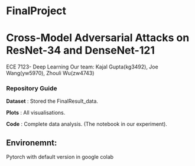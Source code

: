 # FinalProject

# Cross-Model Adversarial Attacks on ResNet-34 and DenseNet-121

ECE 7123- Deep Learning
Our team: Kajal Gupta(kg3492), Joe Wang(yw5970), Zhouli Wu(zw4743)


### Repository  Guide

   **Dataset** : Stored the FinalResult_data.
    
   **Plots** : All visualisations.
    
   **Code** : Complete data analysis. (The notebook in our experiment).
    
## Environemnt: 
Pytorch with default version in google colab



  
